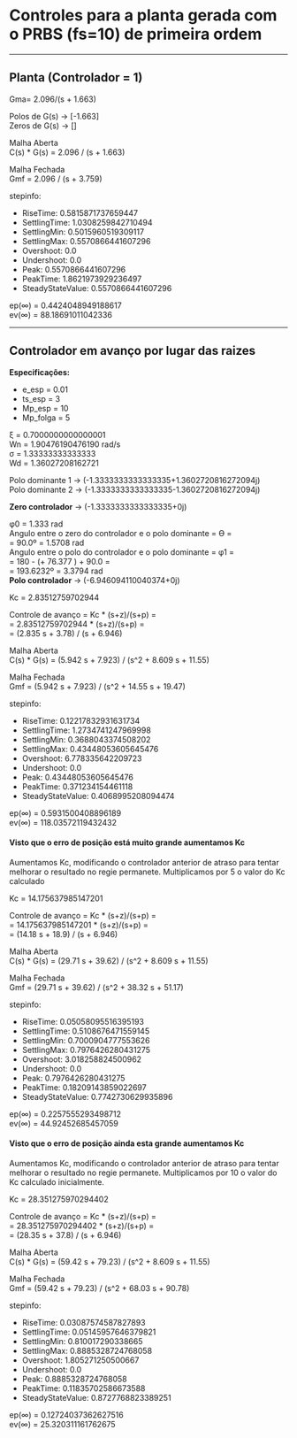 # Controles para a planta gerada com o PRBS (fs=10) de primeira ordem

*******
## Planta (Controlador = 1)
Gma= 2.096/(s + 1.663)


Polos de G(s) -> [-1.663]\
Zeros de G(s) -> []

Malha Aberta\
C(s) * G(s) = 2.096 / (s + 1.663)

Malha Fechada\
Gmf = 2.096 / (s + 3.759)

stepinfo: 
* RiseTime: 0.5815871737659447
* SettlingTime: 1.0308259842710494
* SettlingMin: 0.5015960519309117
* SettlingMax: 0.5570866441607296
* Overshoot: 0.0
* Undershoot: 0.0
* Peak: 0.5570866441607296
* PeakTime: 1.8621973929236497
* SteadyStateValue: 0.5570866441607296

ep(∞) = 0.4424048949188617\
ev(∞) = 88.18691011042336

*************
## Controlador em avanço por lugar das raizes
**Especificações:**
* e_esp           = 0.01
* ts_esp          = 3  
* Mp_esp          = 10          
* Mp_folga        = 5   


ξ  = 0.7000000000000001\
Wn = 1.90476190476190    rad/s\
σ  = 1.33333333333333\
Wd = 1.36027208162721

Polo dominante 1 -> (-1.3333333333333335+1.3602720816272094j)\
Polo dominante 2 -> (-1.3333333333333335-1.3602720816272094j)

**Zero controlador** -> (-1.3333333333333335+0j)

φ0 = 1.333 rad\
Angulo entre o zero do controlador e o polo dominante = ϴ =\
        = 90.0º = 1.5708 rad\
Angulo entre o polo do controlador e o polo dominante = φ1 =\
        = 180 - (+ 76.377 ) + 90.0 =\
        = 193.6232º = 3.3794 rad\
**Polo controlador** -> (-6.946094110040374+0j)

Kc  = 2.83512759702944

Controle de avanço = Kc * (s+z)/(s+p) = \
	= 2.83512759702944 *  (s+z)/(s+p) = 	\
= (2.835 s + 3.78) / (s + 6.946)

Malha Aberta\
C(s) * G(s) = (5.942 s + 7.923) / (s^2 + 8.609 s + 11.55)

Malha Fechada\
Gmf = (5.942 s + 7.923) / (s^2 + 14.55 s + 19.47)

stepinfo:
* RiseTime: 0.12217832931631734
* SettlingTime: 1.2734741247969998
* SettlingMin: 0.3688043374508202
* SettlingMax: 0.43448053605645476
* Overshoot: 6.778335642209723
* Undershoot: 0.0
* Peak: 0.43448053605645476
* PeakTime: 0.371234154461118
* SteadyStateValue: 0.4068995208094474

ep(∞) = 0.5931500408896189\
ev(∞) = 118.03572119432432

#### Visto que o erro de posição está muito grande aumentamos Kc
Aumentamos Kc, modificando o controlador anterior de atraso para tentar melhorar o resultado no regie permanete. Multiplicamos por 5 o valor do Kc calculado

Kc  = 14.175637985147201

Controle de avanço = Kc * (s+z)/(s+p) = \
	= 14.175637985147201 *  (s+z)/(s+p) = 	\
= (14.18 s + 18.9) / (s + 6.946)

Malha Aberta\
C(s) * G(s) = (29.71 s + 39.62) / (s^2 + 8.609 s + 11.55)

Malha Fechada\
Gmf = (29.71 s + 39.62) / (s^2 + 38.32 s + 51.17)

stepinfo:
* RiseTime: 0.05058095516395193
* SettlingTime: 0.5108676471559145
* SettlingMin: 0.7000904777553626
* SettlingMax: 0.7976426280431275
* Overshoot: 3.018258824500962
* Undershoot: 0.0
* Peak: 0.7976426280431275
* PeakTime: 0.18209143859022697
* SteadyStateValue: 0.7742730629935896

ep(∞) = 0.2257555293498712\
ev(∞) = 44.92452685457059

#### Visto que o erro de posição ainda esta grande aumentamos Kc
Aumentamos Kc, modificando o controlador anterior de atraso para tentar melhorar o resultado no regie permanete. Multiplicamos por 10 o valor do Kc calculado inicialmente.

Kc  = 28.351275970294402

Controle de avanço = Kc * (s+z)/(s+p) = \
	= 28.351275970294402 *  (s+z)/(s+p) = 	\
= (28.35 s + 37.8) / (s + 6.946)

Malha Aberta\
C(s) * G(s) = (59.42 s + 79.23) / (s^2 + 8.609 s + 11.55)

Malha Fechada\
Gmf = (59.42 s + 79.23) / (s^2 + 68.03 s + 90.78)

stepinfo:
* RiseTime: 0.03087574587827893
* SettlingTime: 0.05145957646379821
* SettlingMin: 0.810017290338665
* SettlingMax: 0.8885328724768058
* Overshoot: 1.805271250500667
* Undershoot: 0.0
* Peak: 0.8885328724768058
* PeakTime: 0.11835702586673588
* SteadyStateValue: 0.8727768823389251

ep(∞) = 0.12724037362627516\
ev(∞) = 25.320311161762675

